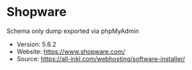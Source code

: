 # Shopware

Schema only dump exported via phpMyAdmin

- Version: 5.6.2
- Website: https://www.shopware.com/
- Source: https://all-inkl.com/webhosting/software-installer/
